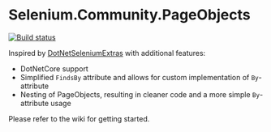 # Selenium.Community.PageObjects

[![Build status](https://ci.appveyor.com/api/projects/status/203einn7c5js3rwn/branch/master?svg=true)](https://ci.appveyor.com/project/reb3lzrr/selenium-community-pageobjects/branch/master)


Inspired by [DotNetSeleniumExtras](https://github.com/DotNetSeleniumTools/DotNetSeleniumExtras/) with additional features:

- DotNetCore support
- Simplified `FindsBy` attribute and allows for custom implementation of `By`-attribute
- Nesting of PageObjects, resulting in cleaner code and a more simple `By`-attribute usage

Please refer to the wiki for getting started.
